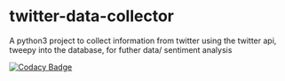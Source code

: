 # twitter-data-collector

A python3 project to collect information from twitter using the twitter api, tweepy into the database, for futher data/ sentiment analysis

[![Codacy Badge](https://api.codacy.com/project/badge/Grade/4544379677de4efa9e6dcd3fbb5b6495)](https://www.codacy.com/app/ParadoxZero/twitter-data-collector?utm_source=github.com&utm_medium=referral&utm_content=DiscoverMovies/twitter-data-collector&utm_campaign=badger)
